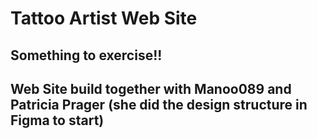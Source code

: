 # Tattoo Artist Web Site

## Something to exercise!!

## Web Site build together with Manoo089 and 	Patricia Prager (she did the design structure in Figma to start)
